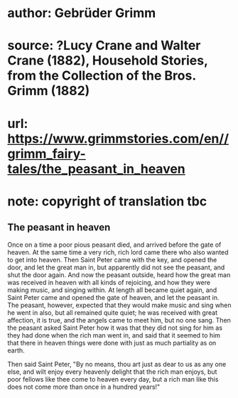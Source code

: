# author: Gebrüder Grimm
# source: ?Lucy Crane and Walter Crane (1882), Household Stories, from the Collection of the Bros. Grimm (1882)
# url: https://www.grimmstories.com/en//grimm_fairy-tales/the_peasant_in_heaven
# note: copyright of translation tbc

## The peasant in heaven 

Once on a time a poor pious peasant died, and arrived before the gate of
heaven. At the same time a very rich, rich lord came there who also
wanted to get into heaven. Then Saint Peter came with the key, and
opened the door, and let the great man in, but apparently did not see
the peasant, and shut the door again. And now the peasant outside, heard
how the great man was received in heaven with all kinds of rejoicing,
and how they were making music, and singing within. At length all became
quiet again, and Saint Peter came and opened the gate of heaven, and let
the peasant in. The peasant, however, expected that they would make
music and sing when he went in also, but all remained quite quiet; he
was received with great affection, it is true, and the angels came to
meet him, but no one sang. Then the peasant asked Saint Peter how it was
that they did not sing for him as they had done when the rich man went
in, and said that it seemed to him that there in heaven things were done
with just as much partiality as on earth.

Then said Saint Peter, "By no means, thou art just as dear to us as any
one else, and wilt enjoy every heavenly delight that the rich man
enjoys, but poor fellows like thee come to heaven every day, but a rich
man like this does not come more than once in a hundred years!"
